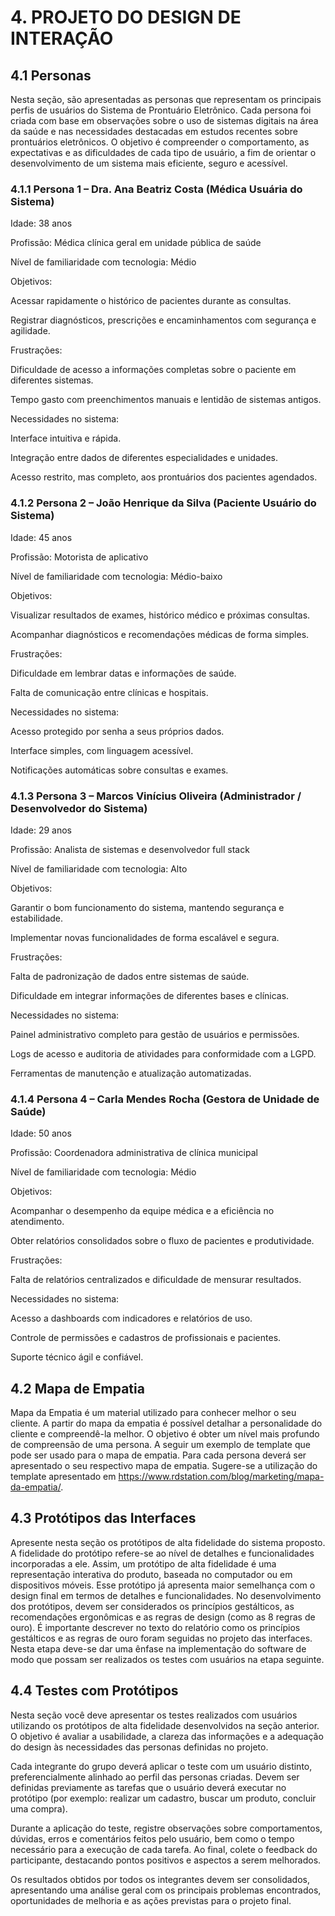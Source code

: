 # 4. PROJETO DO DESIGN DE INTERAÇÃO

## 4.1 Personas
Nesta seção, são apresentadas as personas que representam os principais perfis de usuários do Sistema de Prontuário Eletrônico. Cada persona foi criada com base em observações sobre o uso de sistemas digitais na área da saúde e nas necessidades destacadas em estudos recentes sobre prontuários eletrônicos. 
O objetivo é compreender o comportamento, as expectativas e as dificuldades de cada tipo de usuário, a fim de orientar o desenvolvimento de um sistema mais eficiente, seguro e acessível.
### 4.1.1 Persona 1 – Dra. Ana Beatriz Costa (Médica Usuária do Sistema)

Idade: 38 anos

Profissão: Médica clínica geral em unidade pública de saúde

Nível de familiaridade com tecnologia: Médio

Objetivos:

Acessar rapidamente o histórico de pacientes durante as consultas.

Registrar diagnósticos, prescrições e encaminhamentos com segurança e agilidade.

Frustrações:

Dificuldade de acesso a informações completas sobre o paciente em diferentes sistemas.

Tempo gasto com preenchimentos manuais e lentidão de sistemas antigos.

Necessidades no sistema:

Interface intuitiva e rápida.

Integração entre dados de diferentes especialidades e unidades.

Acesso restrito, mas completo, aos prontuários dos pacientes agendados.

### 4.1.2 Persona 2 – João Henrique da Silva (Paciente Usuário do Sistema)

Idade: 45 anos

Profissão: Motorista de aplicativo

Nível de familiaridade com tecnologia: Médio-baixo

Objetivos:

Visualizar resultados de exames, histórico médico e próximas consultas.

Acompanhar diagnósticos e recomendações médicas de forma simples.

Frustrações:

Dificuldade em lembrar datas e informações de saúde.

Falta de comunicação entre clínicas e hospitais.

Necessidades no sistema:

Acesso protegido por senha a seus próprios dados.

Interface simples, com linguagem acessível.

Notificações automáticas sobre consultas e exames.

### 4.1.3 Persona 3 – Marcos Vinícius Oliveira (Administrador / Desenvolvedor do Sistema)

Idade: 29 anos

Profissão: Analista de sistemas e desenvolvedor full stack

Nível de familiaridade com tecnologia: Alto

Objetivos:

Garantir o bom funcionamento do sistema, mantendo segurança e estabilidade.

Implementar novas funcionalidades de forma escalável e segura.

Frustrações:

Falta de padronização de dados entre sistemas de saúde.

Dificuldade em integrar informações de diferentes bases e clínicas.

Necessidades no sistema:

Painel administrativo completo para gestão de usuários e permissões.

Logs de acesso e auditoria de atividades para conformidade com a LGPD.

Ferramentas de manutenção e atualização automatizadas.

### 4.1.4 Persona 4 – Carla Mendes Rocha (Gestora de Unidade de Saúde)

Idade: 50 anos

Profissão: Coordenadora administrativa de clínica municipal

Nível de familiaridade com tecnologia: Médio

Objetivos:

Acompanhar o desempenho da equipe médica e a eficiência no atendimento.

Obter relatórios consolidados sobre o fluxo de pacientes e produtividade.

Frustrações:

Falta de relatórios centralizados e dificuldade de mensurar resultados.

Necessidades no sistema:

Acesso a dashboards com indicadores e relatórios de uso.

Controle de permissões e cadastros de profissionais e pacientes.

Suporte técnico ágil e confiável.

## 4.2 Mapa de Empatia
Mapa da Empatia é um material utilizado para conhecer melhor o seu cliente. A partir do mapa da empatia é possível detalhar a personalidade do cliente e compreendê-la melhor. O objetivo é obter um nível mais profundo de compreensão de uma persona. A seguir um exemplo de template que pode ser usado para o mapa de empatia. Para cada persona deverá ser apresentado o seu respectivo mapa de empatia. Sugere-se a utilização do template apresentado em https://www.rdstation.com/blog/marketing/mapa-da-empatia/.

## 4.3 Protótipos das Interfaces
Apresente nesta seção os protótipos de alta fidelidade do sistema proposto. A fidelidade do protótipo refere-se ao nível de detalhes e funcionalidades incorporadas a ele. Assim, um protótipo de alta fidelidade é uma representação interativa do produto, baseada no computador ou em dispositivos móveis. Esse protótipo já apresenta maior semelhança com o design final em termos de detalhes e funcionalidades. No desenvolvimento dos protótipos, devem ser considerados os princípios gestálticos, as recomendações ergonômicas e as regras de design (como as 8 regras de ouro). É importante descrever no texto do relatório como os princípios gestálticos e as regras de ouro foram seguidas no projeto das interfaces. Nesta etapa deve-se dar uma ênfase na implementação do software de modo que possam ser realizados os testes com usuários na etapa seguinte.

## 4.4 Testes com Protótipos
Nesta seção você deve apresentar os testes realizados com usuários utilizando os protótipos de alta fidelidade desenvolvidos na seção anterior. O objetivo é avaliar a usabilidade, a clareza das informações e a adequação do design às necessidades das personas definidas no projeto.

Cada integrante do grupo deverá aplicar o teste com um usuário distinto, preferencialmente alinhado ao perfil das personas criadas. Devem ser definidas previamente as tarefas que o usuário deverá executar no protótipo (por exemplo: realizar um cadastro, buscar um produto, concluir uma compra).

Durante a aplicação do teste, registre observações sobre comportamentos, dúvidas, erros e comentários feitos pelo usuário, bem como o tempo necessário para a execução de cada tarefa. Ao final, colete o feedback do participante, destacando pontos positivos e aspectos a serem melhorados.

Os resultados obtidos por todos os integrantes devem ser consolidados, apresentando uma análise geral com os principais problemas encontrados, oportunidades de melhoria e as ações previstas para o projeto final. 
